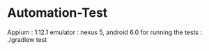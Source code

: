 # Automation-Test

Appium : 1.12.1
emulator : nexus 5, android 6.0
for running the tests : ./gradlew test
